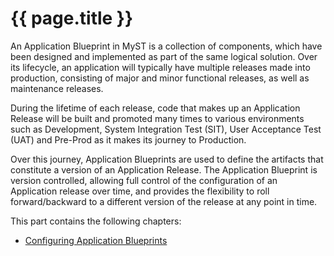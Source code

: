 # {{ page.title }}

An Application Blueprint in MyST is a collection of components, which have been designed and implemented as part of the same logical solution. Over its lifecycle, an application will typically have multiple releases made into production, consisting of major and minor functional releases, as well as maintenance releases. 

During the lifetime of each release, code that makes up an Application Release will be built and promoted many times to various environments such as Development, System Integration Test (SIT), User Acceptance Test (UAT) and Pre-Prod as it makes its journey to Production.

Over this journey, Application Blueprints are used to define the artifacts that constitute a version of an Application Release. The Application Blueprint is version controlled, allowing full control of the configuration of an Application release over time, and provides the flexibility to roll forward/backward to a different version of the release at any point in time.

This part contains the following chapters:

* [Configuring Application Blueprints](/deploy/application/blueprints/README.md)   

<!-- TO DO
* [Configuring Application Models](/deploy/application/models/README.md)    
-->




